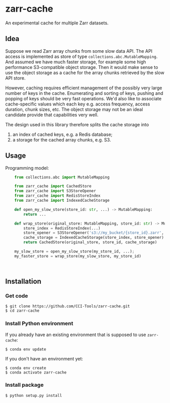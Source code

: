 # zarr-cache

An experimental cache for multiple Zarr datasets.

## Idea

Suppose we read Zarr array chunks from some slow data API. The API access is 
implemented as store of type `collections.abc.MutableMapping`. And 
assumed we have much faster storage, for example some high performance 
S3-compatible object storage. Then it would make sense to use the 
object storage as a cache for the array chunks retrieved by the slow API store.

However, caching requires efficient management of the possibly very large number 
of keys in the cache. Enumerating and sorting of keys, pushing and popping of 
keys should be very fast operations. We'd also like to associate cache-specific
values which each key e.g. access frequency, access duration, chunk sizes, etc. 
The object storage may not be an ideal candidate provide that capabilities very well.

The design used in this library therefore splits the cache storage into 
 
1. an index of cached keys, e.g. a Redis database; 
2. a storage for the cached array chunks, e.g. S3.

## Usage

Programming model:

```python
    from collections.abc import MutableMapping

    from zarr_cache import CachedStore
    from zarr_cache import S3StoreOpener
    from zarr_cache import RedisStoreIndex
    from zarr_cache import IndexedCacheStorage

    def open_my_slow_store(store_id: str, ...) -> MutableMapping:
        return ...

    def wrap_store(original_store: MutableMapping, store_id: str) -> MutableMapping:
        store_index = RedisStoreIndex(...)
        store_opener = S3StoreOpener('s3://my_bucket/{store_id}.zarr', ...)
        cache_storage = IndexedCacheStorage(store_index, store_opener)
        return CachedStore(original_store, store_id, cache_storage)

    my_slow_store = open_my_slow_store(my_store_id, ...); 
    my_faster_store = wrap_store(my_slow_store, my_store_id)
    
    
```


## Installation

### Get code

    $ git clone https://github.com/CCI-Tools/zarr-cache.git
    $ cd zarr-cache

### Install Python environment

If you already have an existing environment that is supposed to use `zarr-cache`:    

    $ conda env update
     
If you don't have an environment yet: 
    
    $ conda env create
    $ conda activate zarr-cache
    
### Install package

    $ python setup.py install 


